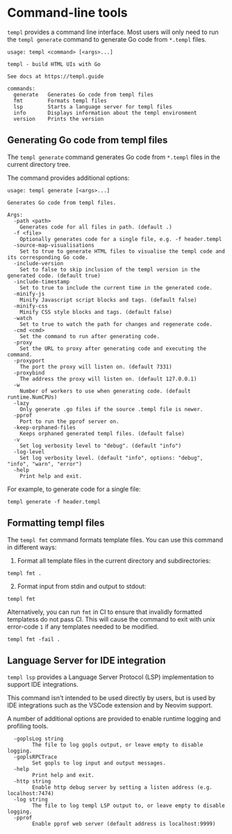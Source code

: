 # Command-line tools

`templ` provides a command line interface. Most users will only need to run the `templ generate` command to generate Go code from `*.templ` files.

```
usage: templ <command> [<args>...]

templ - build HTML UIs with Go

See docs at https://templ.guide

commands:
  generate   Generates Go code from templ files
  fmt        Formats templ files
  lsp        Starts a language server for templ files
  info       Displays information about the templ environment
  version    Prints the version
```

## Generating Go code from templ files

The `templ generate` command generates Go code from `*.templ` files in the current directory tree.

The command provides additional options:

```
usage: templ generate [<args>...]

Generates Go code from templ files.

Args:
  -path <path>
    Generates code for all files in path. (default .)
  -f <file>
    Optionally generates code for a single file, e.g. -f header.templ
  -source-map-visualisations
    Set to true to generate HTML files to visualise the templ code and its corresponding Go code.
  -include-version
    Set to false to skip inclusion of the templ version in the generated code. (default true)
  -include-timestamp
    Set to true to include the current time in the generated code.
  -minify-js
    Minify Javascript script blocks and tags. (default false)
  -minify-css
    Minify CSS style blocks and tags. (default false)
  -watch
    Set to true to watch the path for changes and regenerate code.
  -cmd <cmd>
    Set the command to run after generating code.
  -proxy
    Set the URL to proxy after generating code and executing the command.
  -proxyport
    The port the proxy will listen on. (default 7331)
  -proxybind
    The address the proxy will listen on. (default 127.0.0.1)
  -w
    Number of workers to use when generating code. (default runtime.NumCPUs)
  -lazy
    Only generate .go files if the source .templ file is newer.	
  -pprof
    Port to run the pprof server on.
  -keep-orphaned-files
    Keeps orphaned generated templ files. (default false)
  -v
    Set log verbosity level to "debug". (default "info")
  -log-level
    Set log verbosity level. (default "info", options: "debug", "info", "warn", "error")
  -help
    Print help and exit.
```

For example, to generate code for a single file:

```
templ generate -f header.templ
```

## Formatting templ files

The `templ fmt` command formats template files. You can use this command in different ways:

1. Format all template files in the current directory and subdirectories:

```
templ fmt .
```

2. Format input from stdin and output to stdout:

```
templ fmt
```

Alternatively, you can run `fmt` in CI to ensure that invalidly formatted templatess do not pass CI. This will cause the command
to exit with unix error-code `1` if any templates needed to be modified.

```
templ fmt -fail .
```

## Language Server for IDE integration

`templ lsp` provides a Language Server Protocol (LSP) implementation to support IDE integrations.

This command isn't intended to be used directly by users, but is used by IDE integrations such as the VSCode extension and by Neovim support.

A number of additional options are provided to enable runtime logging and profiling tools.

```
  -goplsLog string
        The file to log gopls output, or leave empty to disable logging.
  -goplsRPCTrace
        Set gopls to log input and output messages.
  -help
        Print help and exit.
  -http string
        Enable http debug server by setting a listen address (e.g. localhost:7474)
  -log string
        The file to log templ LSP output to, or leave empty to disable logging.
  -pprof
        Enable pprof web server (default address is localhost:9999)
```
